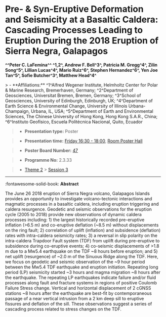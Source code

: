 # Pre- & Syn-Eruptive Deformation and Seismicity at a Basaltic Caldera: Cascading Processes Leading to Eruption During the 2018 Eruption of Sierra Negra, Galapagos

**^^Peter C. LaFemina^^ ^1,2^, Andrew F. Bell^3^, Patricia M. Gregg^4^, Zilin Song^5^, Lillian Lucas^4^, Mario Ruiz^6^, Stephen Hernandez^6^, Yen Joe Tan^5^, Sofie Butcher^3^, Matthew Head^4^**

<!-- more -->> - **Affiliations:** ^1^Alfred Wegener Institute, Helmholtz Center for Polar & Marine Research, Bremerhaven, Germany; ^2^Department of Geosciences, Universitat Bremen, Bremen, Germany; ^3^School of Geosciences, University of Edinburgh, Edinburgh, UK; ^4^Department of Earth Science & Environmental Change, University of Illinois Urbana-Champaign, Urbana, IL, USA; ^5^Department of Earth and Environmental Sciences, The Chinese University of Hong Kong, Hong Kong S.A.R., China; ^6^Instituto Geofísico, Escuela Politécnica Nacional, Quito, Ecuador

> - **Presentation type:** Poster

> - **Presentation time:** [Friday 16:30 - 18:00](../sessions_comparison.md#__tabbed_4_6), [Room Poster Hall](../maps_venue.md#__tabbed_1_1)

> - **Poster Board Number:** [47](../map_poster_boards.md#friday)

> - **Programme No:** 2.3.33

> - [Theme 2](../theme2.md) > [Session 3](../sessions/session-2-3.md)

--- 

:fontawesome-solid-book: **Abstract**

The June 26 2018 eruption of Sierra Negra volcano, Galapagos Islands provides an opportunity to investigate volcano-tectonic interactions and magmatic processes in a basaltic caldera, including eruption triggering and caldera resurgence. Geodetic and seismic observations for the eruption cycle (2005 to 2018) provide new observations of dynamic caldera processes including: 1) the largest historically recorded pre-eruptive inflation (>6.5 m) and co-eruptive deflation (~8.5 m) without displacements on the ring fault; 2) correlation of uplift (inflation) and subsidence (deflation) rates with intra-caldera seismicity rates; 3) a reversal in slip polarity on the intra-caldera Trapdoor Fault system (TDF) from uplift during pre-eruptive to subsidence during co-eruptive events; 4) co-seismic displacements of >1.8 m due to a Mw5.4 earthquake on the TDF ~8 hours before eruption; and 5) net uplift (resurgence) of ~2.0 m of the Sinuous Ridge along the TDF. Here, we focus on geodetic and seismic observation of the ~9 hour period between the Mw5.4 TDF earthquake and eruption initiation. Repeating long period (LP) seismicity started ~3 hours and magma migration ~8 hours after the earthquake. The repeating LP earthquakes indicate failure and/or fluid processes along fault and fracture systems in regions of positive Coulomb Failure Stress change. Vertical and horizontal displacement of 2 cGNSS stations ~8 hours after the earthquake are best-fit by contemporaneous passage of a near vertical intrusion from a 2 km deep sill to eruptive fissures and deflation of the sill. These observations suggest a series of cascading process related to stress changes on the TDF.

